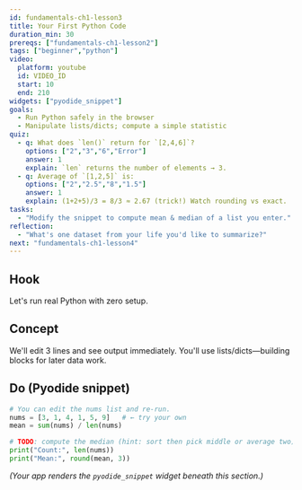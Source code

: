 ```yaml
---
id: fundamentals-ch1-lesson3
title: Your First Python Code
duration_min: 30
prereqs: ["fundamentals-ch1-lesson2"]
tags: ["beginner","python"]
video:
  platform: youtube
  id: VIDEO_ID
  start: 10
  end: 210
widgets: ["pyodide_snippet"]
goals:
  - Run Python safely in the browser
  - Manipulate lists/dicts; compute a simple statistic
quiz:
  - q: What does `len()` return for `[2,4,6]`?
    options: ["2","3","6","Error"]
    answer: 1
    explain: `len` returns the number of elements → 3.
  - q: Average of `[1,2,5]` is:
    options: ["2","2.5","8","1.5"]
    answer: 1
    explain: (1+2+5)/3 = 8/3 ≈ 2.67 (trick!) Watch rounding vs exact.
tasks:
  - "Modify the snippet to compute mean & median of a list you enter."
reflection:
  - "What's one dataset from your life you'd like to summarize?"
next: "fundamentals-ch1-lesson4"
---
```


## Hook
Let's run real Python with zero setup.

## Concept
We'll edit 3 lines and see output immediately. You'll use lists/dicts—building blocks for later data work.

## Do (Pyodide snippet)
```python
# You can edit the nums list and re-run.
nums = [3, 1, 4, 1, 5, 9]   # ← try your own
mean = sum(nums) / len(nums)

# TODO: compute the median (hint: sort then pick middle or average two)
print("Count:", len(nums))
print("Mean:", round(mean, 3))
```

*(Your app renders the `pyodide_snippet` widget beneath this section.)*
